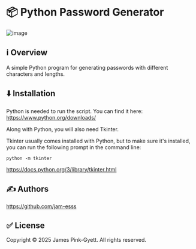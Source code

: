 # 📦 Python Password Generator

![image](https://github.com/user-attachments/assets/402a59ad-23a9-4baa-86c4-d82d3401cde1)



## ℹ️ Overview

A simple Python program for generating passwords with different characters and lengths.

## ⬇️ Installation

Python is needed to run the script. You can find it here:
https://www.python.org/downloads/

Along with Python, you will also need Tkinter.

Tkinter usually comes installed with Python, but to make sure it's installed, you can run the following prompt in the command line:
```
python -m tkinter
```
https://docs.python.org/3/library/tkinter.html

## ✍️ Authors

https://github.com/jam-esss

## ✅ License

Copyright © 2025 James Pink-Gyett. All rights reserved.
